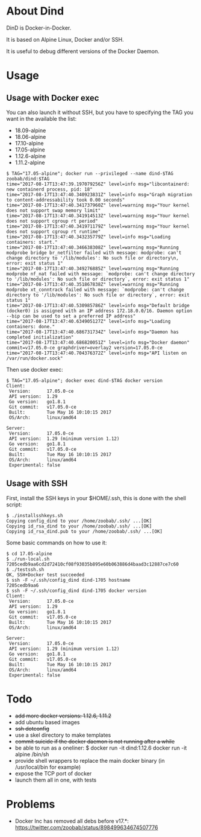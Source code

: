 About Dind
==========

DinD is Docker-in-Docker.

It is based on Alpine Linux, Docker and/or SSH.

It is useful to debug different versions of the Docker Daemon.

Usage
=====

## Usage with Docker exec

You can also launch it without SSH, but you have to specifying the TAG you want in the available the list:

* 18.09-alpine
* 18.06-alpine
* 17.10-alpine
* 17.05-alpine
* 1.12.6-alpine
* 1.11.2-alpine

```
$ TAG="17.05-alpine"; docker run --privileged --name dind-$TAG zoobab/dind:$TAG
time="2017-08-17T13:47:39.197079256Z" level=info msg="libcontainerd: new containerd process, pid: 18"
time="2017-08-17T13:47:40.340923831Z" level=info msg="Graph migration to content-addressability took 0.00 seconds"
time="2017-08-17T13:47:40.341737960Z" level=warning msg="Your kernel does not support swap memory limit"
time="2017-08-17T13:47:40.341914513Z" level=warning msg="Your kernel does not support cgroup rt period"
time="2017-08-17T13:47:40.341971179Z" level=warning msg="Your kernel does not support cgroup rt runtime"
time="2017-08-17T13:47:40.343235779Z" level=info msg="Loading containers: start."
time="2017-08-17T13:47:40.346638308Z" level=warning msg="Running modprobe bridge br_netfilter failed with message: modprobe: can't change directory to '/lib/modules': No such file or directory\n, error: exit status 1"
time="2017-08-17T13:47:40.349276885Z" level=warning msg="Running modprobe nf_nat failed with message: `modprobe: can't change directory to '/lib/modules': No such file or directory`, error: exit status 1"
time="2017-08-17T13:47:40.351867838Z" level=warning msg="Running modprobe xt_conntrack failed with message: `modprobe: can't change directory to '/lib/modules': No such file or directory`, error: exit status 1"
time="2017-08-17T13:47:40.530985786Z" level=info msg="Default bridge (docker0) is assigned with an IP address 172.18.0.0/16. Daemon option --bip can be used to set a preferred IP address"
time="2017-08-17T13:47:40.634905127Z" level=info msg="Loading containers: done."
time="2017-08-17T13:47:40.686731734Z" level=info msg="Daemon has completed initialization"
time="2017-08-17T13:47:40.686820051Z" level=info msg="Docker daemon" commit=v17.05.0-ce graphdriver=overlay2 version=17.05.0-ce
time="2017-08-17T13:47:40.704376372Z" level=info msg="API listen on /var/run/docker.sock"
```

Then use docker exec:

```
$ TAG="17.05-alpine"; docker exec dind-$TAG docker version
Client:
 Version:      17.05.0-ce
 API version:  1.29
 Go version:   go1.8.1
 Git commit:   v17.05.0-ce
 Built:        Tue May 16 10:10:15 2017
 OS/Arch:      linux/amd64

Server:
 Version:      17.05.0-ce
 API version:  1.29 (minimum version 1.12)
 Go version:   go1.8.1
 Git commit:   v17.05.0-ce
 Built:        Tue May 16 10:10:15 2017
 OS/Arch:      linux/amd64
 Experimental: false
```

## Usage with SSH

First, install the SSH keys in your $HOME/.ssh, this is done with the shell script:

```
$ ./installsshkeys.sh 
Copying config_dind to your /home/zoobab/.ssh/ ...[OK]
Copying id_rsa_dind to your /home/zoobab/.ssh/ ...[OK]
Copying id_rsa_dind.pub to your /home/zoobab/.ssh/ ...[OK]
```

Some basic commands on how to use it:

```
$ cd 17.05-alpine
$ ./run-local.sh
7205cedb9aa6cd2d72410cf08f93035b895e60b063886d4baad3c12887ce7c60
$ ./testssh.sh
OK, SSH+Docker test succeeded
$ ssh -F ~/.ssh/config_dind dind-1705 hostname
7205cedb9aa6
$ ssh -F ~/.ssh/config_dind dind-1705 docker version
Client:
 Version:      17.05.0-ce
 API version:  1.29
 Go version:   go1.8.1
 Git commit:   v17.05.0-ce
 Built:        Tue May 16 10:10:15 2017
 OS/Arch:      linux/amd64

Server:
 Version:      17.05.0-ce
 API version:  1.29 (minimum version 1.12)
 Go version:   go1.8.1
 Git commit:   v17.05.0-ce
 Built:        Tue May 16 10:10:15 2017
 OS/Arch:      linux/amd64
 Experimental: false
```

Todo
====

* ~~add more docker versions: 1.12.6, 1.11.2~~
* add ubuntu based images
* ~~ssh dotconfig~~
* use a skel directory to make templates
* ~~commit suicide if the docker daemon is not running after a while~~
* be able to run as a oneliner: $ docker run -it dind:1.12.6 docker run -it alpine /bin/sh
* provide shell wrappers to replace the main docker binary (in /usr/local/bin for example)
* expose the TCP port of docker
* launch them all in one, with tests

Problems
========

* Docker Inc has removed all debs before v17.*: https://twitter.com/zoobab/status/898499634674507776
